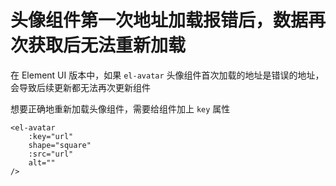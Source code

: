 # 头像组件第一次地址加载报错后，数据再次获取后无法重新加载

在 Element UI 版本中，如果 `el-avatar` 头像组件首次加载的地址是错误的地址，会导致后续更新都无法再次更新组件

想要正确地重新加载头像组件，需要给组件加上 `key` 属性

```vue {2}
<el-avatar
    :key="url"
    shape="square"
    :src="url"
    alt=""
/>
```

